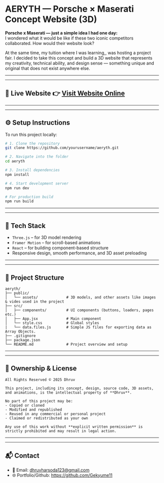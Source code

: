 # AERYTH — Porsche × Maserati Concept Website (3D)

**Porsche x Maserati — just a simple idea I had one day:**  
I wondered what it would be like if these two iconic competitors collaborated. How would their website look?

At the same time, my tuition where I was learning,, was hosting a project fair. I decided to take this concept and build a 3D website that represents my creativity, technical ability, and design sense — something unique and original that does not exist anywhere else.

---
---

## 🔗 Live Website 👉 [Visit Website Online](https://porsche-x-maserati.vercel.app/)

---
---

## ⚙️ Setup Instructions

To run this project locally:

```bash
# 1. Clone the repository
git clone https://github.com/yourusername/aeryth.git

# 2. Navigate into the folder
cd aeryth

# 3. Install dependencies
npm install

# 4. Start development server
npm run dev

# For production build
npm run build
```

---
---

## 🧠 Tech Stack

- `Three.js` – for 3D model rendering  
- `Framer Motion` – for scroll-based animations  
- `React` – for building component-based structure
- Responsive design, smooth performance, and 3D asset preloading

---
---

## 📁 Project Structure

```
aeryth/
├── public/
│   └── assets/             # 3D models, and other assets like images & vides used in the project
├── src/
│   ├── components/         # UI components (buttons, loaders, pages etc.)
│   ├── App.jsx             # Main component
│   └── style.css           # Global styles
|   └── data.files.js       # Simple JS files for exporting data as Array Objects.
├── .gitignore
├── package.json
└── README.md               # Project overview and setup
```

---
---

## 👑 Ownership & License

```
All Rights Reserved © 2025 Dhruv

This project, including its concept, design, source code, 3D assets, and animations, is the intellectual property of **Dhruv**.

No part of this project may be:
- Copied or cloned
- Modified and republished
- Reused in any commercial or personal project
- Claimed or redistributed as your own

Any use of this work without **explicit written permission** is strictly prohibited and may result in legal action.
```

---
---

## 📬 Contact

- 📧 Email: dhruvharsoda123@gmail.com 
- 🌐 Portfolio/Github: https://github.com/Gekyume11